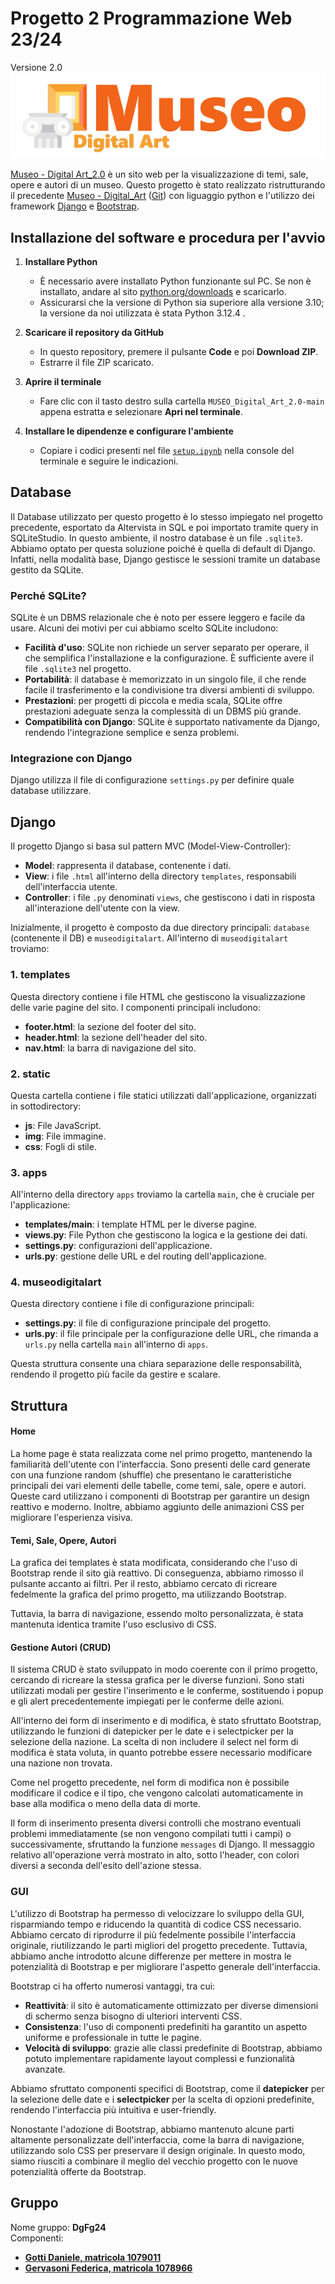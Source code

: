 # Progetto 2 Programmazione Web 23/24
Versione 2.0
![logo](https://github.com/DanieleGotti/MUSEO_Digital_Art/blob/main/img/logos/logo.png)

[Museo - Digital Art_2.0](https://museodigitalart.altervista.orgAAAAA) è un sito web per la visualizzazione di temi, sale, opere e autori di un museo.
Questo progetto è stato realizzato ristrutturando il precedente [Museo - Digital_Art](https://museodigitalart.altervista.org) ([Git](https://github.com/DanieleGotti/MUSEO_Digital_Art.git)) con liguaggio python e l'utilizzo dei framework [Django](https://www.djangoproject.com/) e [Bootstrap](https://getbootstrap.com/).


## Installazione del software e procedura per l'avvio

1. **Installare Python**
   - È necessario avere installato Python funzionante sul PC. Se non è installato, andare al sito [python.org/downloads](https://www.python.org/downloads/) e scaricarlo.
   - Assicurarsi che la versione di Python sia superiore alla versione 3.10; la versione da noi utilizzata è stata Python 3.12.4 .

2. **Scaricare il repository da GitHub**
   - In questo repository, premere il pulsante **Code** e poi **Download ZIP**.
   - Estrarre il file ZIP scaricato.

3. **Aprire il terminale**
   - Fare clic con il tasto destro sulla cartella `MUSEO_Digital_Art_2.0-main` appena estratta e selezionare **Apri nel terminale**.

4. **Installare le dipendenze e configurare l'ambiente**
   - Copiare i codici presenti nel file [`setup.ipynb`](https://github.com/DanieleGotti/MUSEO_Digital_Art_2.0/blob/main/setup.ipynb) nella console del terminale e seguire le indicazioni.


## Database

Il Database utilizzato per questo progetto è lo stesso impiegato nel progetto precedente, esportato da Altervista in SQL e poi importato tramite query in SQLiteStudio. In questo ambiente, il nostro database è un file `.sqlite3`. Abbiamo optato per questa soluzione poiché è quella di default di Django. Infatti, nella modalità base, Django gestisce le sessioni tramite un database gestito da SQLite.

### Perché SQLite?

SQLite è un DBMS relazionale che è noto per essere leggero e facile da usare. Alcuni dei motivi per cui abbiamo scelto SQLite includono:

- **Facilità d'uso**: SQLite non richiede un server separato per operare, il che semplifica l'installazione e la configurazione. È sufficiente avere il file `.sqlite3` nel progetto.
- **Portabilità**: il database è memorizzato in un singolo file, il che rende facile il trasferimento e la condivisione tra diversi ambienti di sviluppo.
- **Prestazioni**: per progetti di piccola e media scala, SQLite offre prestazioni adeguate senza la complessità di un DBMS più grande.
- **Compatibilità con Django**: SQLite è supportato nativamente da Django, rendendo l'integrazione semplice e senza problemi.

### Integrazione con Django

Django utilizza il file di configurazione `settings.py` per definire quale database utilizzare. 


## Django

Il progetto Django si basa sul pattern MVC (Model-View-Controller):

- **Model**: rappresenta il database, contenente i dati.
- **View**: i file `.html` all'interno della directory `templates`, responsabili dell'interfaccia utente.
- **Controller**: i file `.py` denominati `views`, che gestiscono i dati in risposta all'interazione dell'utente con la view.

Inizialmente, il progetto è composto da due directory principali: `database` (contenente il DB) e `museodigitalart`. All'interno di `museodigitalart` troviamo:

### 1. templates
Questa directory contiene i file HTML che gestiscono la visualizzazione delle varie pagine del sito. I componenti principali includono:

- **footer.html**: la sezione del footer del sito.
- **header.html**: la sezione dell'header del sito.
- **nav.html**: la barra di navigazione del sito.

### 2. static
Questa cartella contiene i file statici utilizzati dall'applicazione, organizzati in sottodirectory:

- **js**: File JavaScript.
- **img**: File immagine.
- **css**: Fogli di stile.

### 3. apps
All'interno della directory `apps` troviamo la cartella `main`, che è cruciale per l'applicazione:

- **templates/main**: i template HTML per le diverse pagine.
- **views.py**: File Python che gestiscono la logica e la gestione dei dati.
- **settings.py**: configurazioni dell'applicazione.
- **urls.py**: gestione delle URL e del routing dell'applicazione.

### 4. museodigitalart
Questa directory contiene i file di configurazione principali:

- **settings.py**: il file di configurazione principale del progetto.
- **urls.py**: il file principale per la configurazione delle URL, che rimanda a `urls.py` nella cartella `main` all'interno di `apps`.

Questa struttura consente una chiara separazione delle responsabilità, rendendo il progetto più facile da gestire e scalare.


## Struttura

#### Home 

La home page è stata realizzata come nel primo progetto, mantenendo la familiarità dell'utente con l'interfaccia. Sono presenti delle card generate con una funzione random (shuffle) che presentano le caratteristiche principali dei vari elementi delle tabelle, come temi, sale, opere e autori. Queste card utilizzano i componenti di Bootstrap per garantire un design reattivo e moderno. Inoltre, abbiamo aggiunto delle animazioni CSS per migliorare l'esperienza visiva.



#### Temi, Sale, Opere, Autori
La grafica dei templates è stata modificata, considerando che l'uso di Bootstrap rende il sito già reattivo. Di conseguenza, abbiamo rimosso il pulsante accanto ai filtri. Per il resto, abbiamo cercato di ricreare fedelmente la grafica del primo progetto, ma utilizzando Bootstrap.

Tuttavia, la barra di navigazione, essendo molto personalizzata, è stata mantenuta identica tramite l'uso esclusivo di CSS.


#### Gestione Autori (CRUD)
Il sistema CRUD è stato sviluppato in modo coerente con il primo progetto, cercando di ricreare la stessa grafica per le diverse funzioni. Sono stati utilizzati modali per gestire l'inserimento e le conferme, sostituendo i popup e gli alert precedentemente impiegati per le conferme delle azioni. 

All'interno dei form di inserimento e di modifica, è stato sfruttato Bootstrap, utilizzando le funzioni di datepicker per le date e i selectpicker per la selezione della nazione. La scelta di non includere il select nel form di modifica è stata voluta, in quanto potrebbe essere necessario modificare una nazione non trovata. 

Come nel progetto precedente, nel form di modifica non è possibile modificare il codice e il tipo, che vengono calcolati automaticamente in base alla modifica o meno della data di morte.

Il form di inserimento presenta diversi controlli che mostrano eventuali problemi immediatamente (se non vengono compilati tutti i campi) o successivamente, sfruttando la funzione `messages` di Django. Il messaggio relativo all'operazione verrà mostrato in alto, sotto l'header, con colori diversi a seconda dell'esito dell'azione stessa.



### GUI

L'utilizzo di Bootstrap ha permesso di velocizzare lo sviluppo della GUI, risparmiando tempo e riducendo la quantità di codice CSS necessario. Abbiamo cercato di riprodurre il più fedelmente possibile l'interfaccia originale, riutilizzando le parti migliori del progetto precedente. Tuttavia, abbiamo anche introdotto alcune differenze per mettere in mostra le potenzialità di Bootstrap e per migliorare l'aspetto generale dell'interfaccia.

Bootstrap ci ha offerto numerosi vantaggi, tra cui:

- **Reattività**: il sito è automaticamente ottimizzato per diverse dimensioni di schermo senza bisogno di ulteriori interventi CSS.
- **Consistenza**: l'uso di componenti predefiniti ha garantito un aspetto uniforme e professionale in tutte le pagine.
- **Velocità di sviluppo**: grazie alle classi predefinite di Bootstrap, abbiamo potuto implementare rapidamente layout complessi e funzionalità avanzate.

Abbiamo sfruttato componenti specifici di Bootstrap, come il **datepicker** per la selezione delle date e i **selectpicker** per la scelta di opzioni predefinite, rendendo l'interfaccia più intuitiva e user-friendly.

Nonostante l'adozione di Bootstrap, abbiamo mantenuto alcune parti altamente personalizzate dell'interfaccia, come la barra di navigazione, utilizzando solo CSS per preservare il design originale. In questo modo, siamo riusciti a combinare il meglio del vecchio progetto con le nuove potenzialità offerte da Bootstrap.

## Gruppo
Nome gruppo: __DgFg24__ \
Componenti:
- [__Gotti Daniele, matricola 1079011__](https://github.com/DanieleGotti)
- [__Gervasoni Federica, matricola 1078966__](https://github.com/fgervasoni7)


